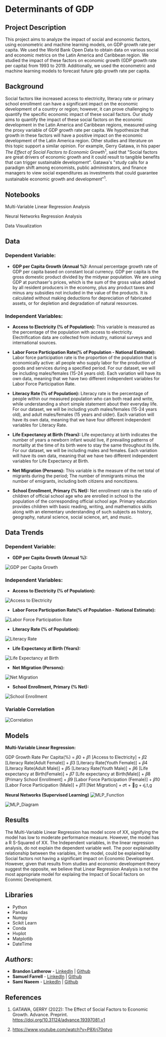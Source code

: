 # Determinants of GDP

## Project Description

This project aims to analyze the impact of social and economic factors, using econometric and machine learning models, on GDP growth rate per capita. We used the World Bank Open Data to obtain data on various social and economic metrics on the Latin America and Caribbean region.  We studied the impact of these factors on economic growth (GDP growth rate per capita) from 1993 to 2019. Additionally, we used the econometric and machine learning models to forecast future gdp growth rate per capita.  

## Background

Social factors like increased access to electricity, literacy rate or primary school enrollment can have a significant impact on the economic development of a country or region; however, it can prove challenging to quantify the specific economic impact of these socail factors. Our study aims to quantify the impact of these social factors on the economic development in the Latin America and Caribbean regions, measured using the proxy variable of GDP growth rate per capita. We hypothesize that growth in these factors will have a positive impact on the economic development of the Latin America region. Other studies and literature on this topic support a similar opinion. For example,  Gerry Gatawa, in his paper *The Effect of Social Factors to Economic Growth*<sup>1</sup>, said that "Social factors are great drivers of economic growth and it could result to tangible benefits that can trigger sustainable development". Gatawa's "study calls for a paradigm shift among economists, public administrators, and finance managers to view social expenditures as investments that could guarantee sustainable economic growth and development"<sup>1</sup>.     

## Notebooks

Multi-Variable Linear Regression Analysis

Neural Networks Regression Analysis

Data Visualization 

## Data

### Dependent Variable:

* **GDP per Capita Growth (Annual %):**
Annual percentage growth rate of GDP per capita based on constant local currency. GDP per capita is the gross domestic product divided by the midyear population. We are using GDP at purchaser's prices, which is the sum of the gross value added by all resident producers in the economy, plus any product taxes and minus any subsidies not included in the value of the products. It is calculated without making deductions for depreciation of fabricated assets, or for depletion and degradation of natural resources.

### Independent Variables:

* **Access to Electricity (% of Population):**
This variable is measured as the percentage of the population with access to electricity. Electrification data are collected from industry, national surveys and international sources.

* **Labor Force Participation Rate(% of Population - National Estimate):**
Labor force participation rate is the proportion of the population that is economically active: all people who supply labor for the production of goods and services during a specified period. For our dataset, we will be including males/females (15-24 years old). Each variation will have its own data, meaning that we have two different independent variables for Labor Force Participation Rate.

* **Literacy Rate (% of Population):**
Literacy rate is the percentage of people within our measured population who can both read and write, while understanding a short simple statement about their everyday life. For our dataset, we will be including youth males/females (15-24 years old), and adult males/females (15 years and older). Each variation will have its own data, meaning that we have four different independent variables for Literacy Rate.

* **Life Expectancy at Birth (Years):**
Life expectancy at birth indicates the number of years a newborn infant would live, if prevailing patterns of mortality at the time of its birth were to stay the same throughout its life. For our dataset, we will be including males and females. Each variation will have its own data, meaning that we have two different independent variables for Life Expectancy at Birth.

* **Net Migration (Persons):**
This variable is the measure of the net total of migrants during the period; The number of immigrants minus the number of emigrants, including both citizens and noncitizens.

* **School Enrollment, Primary (% Net):**
Net enrollment rate is the ratio of children of official school age who are enrolled in school to the population of the corresponding official school age. Primary education provides children with basic reading, writing, and mathematics skills along with an elementary understanding of such subjects as history, geography, natural science, social science, art, and music.

## Data Trends

### Dependent Variable:

* **GDP per Capita Growth (Annual %):**

![GDP per Capita Growth](Data_Trends_Visualization/GDP_Growth_Per_Capita.png)


### Independent Variables:

* **Access to Electricity (% of Population):**

![Access to Electricity](Data_Trends_Visualization/Access_to_Electricity.png)


* **Labor Force Participation Rate(% of Population - National Estimate):**

![Labor Force Participation Rate](Data_Trends_Visualization/Labor_Force_Particpation.png)


* **Literacy Rate (% of Population):**

![Literacy Rate](Data_Trends_Visualization/Literacy_Rate.png)


* **Life Expectancy at Birth (Years):**

![Life Expectancy at Birth](Data_Trends_Visualization/Life_Expectancy_at_Birth.png)


* **Net Migration (Persons):**

![Net Migration](Data_Trends_Visualization/Net_Migration.png)


* **School Enrollment, Primary (% Net):**

![School Enrollment](Data_Trends_Visualization/Primary_School_Enrollment.png)

### Variable Correlation 

![Correlation](Data_Trends_Visualization/Correlation.png)


## Models

**Multi-Variable Linear Regression:**

GDP Growth Rate Per Capita(%) = 
                                𝛽0 + 𝛽1 [Access to Electricity] + 𝛽2 [Literacy Rate(Adult Female)] + 𝛽3 [Literacy Rate(Youth Female)] + 
                                𝛽4 [Literacy Rate(Adult Male)] + 𝛽5 [Literacy Rate(Youth Male)] + 𝛽6 [Life expectancy at Birth(Female)] + 
                                𝛽7 [Life expectancy at Birth(Male)] + 𝛽8 [Primary School Enrollment] + 𝛽9 [Labor Force Participation (Female)] + 
                                𝛽10 [Labor Force Participation (Male)] + 𝛽11 [Net Migration] + 𝜎t + g + 𝜖j,t,g                      

**Neural Networks (Supervised Learning)**
![MLP_Function](Models/Images/MLP_Function.png)

![MLP_Diagram](Models/Images/MLP_Diagram.png)



## Results 

The Multi-Variable Linear Regression has model score of XX, signifying the model has low to moderate performance measure. However, the model has a R S-Squared of XX. The Independent variables, in the linear regression analysis, do not explain the dependent variable well. The poor explainability relationship between the variables, in the model, could be explained by Social factors not having a significant impact on Economic Development. However, given that results from studies and economic development theory suggest the opposite, we believe that Linear Regression Analysis is not the most appropriate model for explaiing the Impact of Socail factors on Econmic Development.     


## Libraries

* Python
* Pandas
* Numpy
* Scikit Learn
* Conda
* Hvplot
* Matplotlib
* DateTime


## *Authors*:
- **Brandon Latherow** - [LinkedIn](https://www.linkedin.com/in/brandon-latherow-4703a9214/) | [Github](https://github.com/brandonlatherow)
- **Samuel Farrell** - [LinkedIn](https://www.linkedin.com/in/samuelcfarrell/) | [Github](https://github.com/SamCFarrell)
- **Sami Naeem** - [LinkedIn](https://www.linkedin.com/in/sami-naeem/) | [Github](https://github.com/SZun)


## References 

1) GATAWA, GERRY (2022): The Effect of Social Factors to Economic Growth. Advance. Preprint. https://doi.org/10.31124/advance.19397081.v1 

2)  https://www.youtube.com/watch?v=P8Xrj70qtyo




